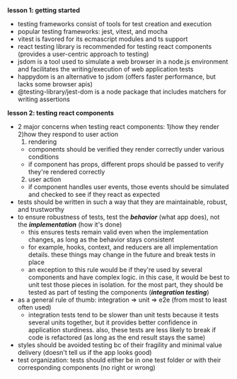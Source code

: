 **lesson 1: getting started**

- testing frameworks consist of tools for test creation and execution
- popular testing frameworks: jest, vitest, and mocha
- vitest is favored for its ecmascript modules and ts support
- react testing library is recommended for testing react components (provides a user-centric approach to testing)
- jsdom is a tool used to simulate a web browser in a node.js environment and facilitates the writing/execution of web application tests
- happydom is an alternative to jsdom (offers faster performance, but lacks some browser apis)
- @testing-library/jest-dom is a node package that includes matchers for writing assertions

**lesson 2: testing react components**

- 2 major concerns when testing react components: 1)how they render 2)how they respond to user action
  1. rendering
  - components should be verified they render correctly under various conditions
  - if component has props, different props should be passed to verify they're rendered correctly
  2. user action
  - if component handles user events, those events should be simulated and checked to see if they react as expected
- tests should be written in such a way that they are maintainable, robust, and trustworthy
- to ensure robustness of tests, test the **_behavior_** (what app does), not the **_implementation_** (how it's done)
  - this ensures tests remain valid even when the implementation changes, as long as the behavior stays consistent
  - for example, hooks, context, and reducers are all implementation details. these things may change in the future and break tests in place
  - an exception to this rule would be if they're used by several components and have complex logic. in this case, it would be best to unit test those pieces in isolation. for the most part, they should be tested as part of testing the components (**_integration testing_**)
- as a general rule of thumb: integration => unit => e2e (from most to least often used)
  - integration tests tend to be slower than unit tests because it tests several units together, but it provides better confidence in application sturdiness. also, these tests are less likely to break if code is refactored (as long as the end result stays the same)
- styles should be avoided testing bc of their fragility and minimal value delivery (doesn't tell us if the app looks good)
- test organization: tests should either be in one test folder or with their corresponding components (no right or wrong)
